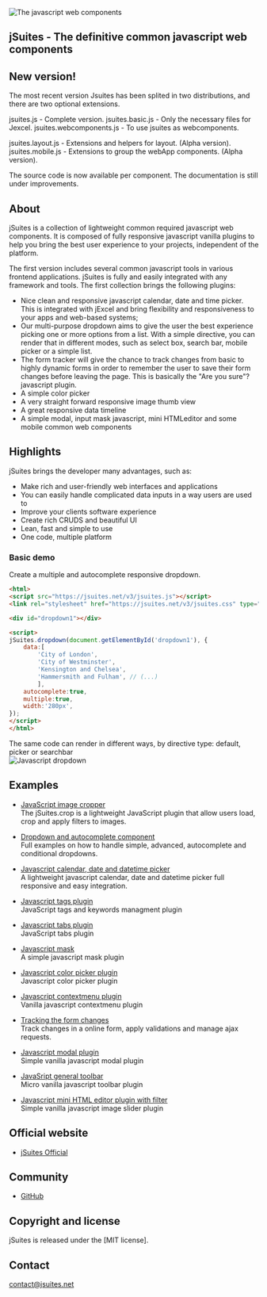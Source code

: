 ![The javascript web components](https://jsuites.net/templates/v3/img/icon.svg)

## jSuites - The definitive common javascript web components

New version!
---------

The most recent version Jsuites has been splited in two distributions, and there are two optional extensions.

jsuites.js - Complete version.
jsuites.basic.js - Only the necessary files for Jexcel.
jsuites.webcomponents.js - To use jsuites as webcomponents.

jsuites.layout.js - Extensions and helpers for layout. (Alpha version).
jsuites.mobile.js - Extensions to group the webApp components. (Alpha version).

The source code is now available per component. The documentation is still under improvements.

About
---------
jSuites is a collection of lightweight common required javascript web components. It is composed of fully responsive javascript vanilla plugins to help you bring the best user experience to your projects, independent of the platform.</p>

The first version includes several common javascript tools in various frontend applications. jSuites is fully and easily integrated with any framework and tools. The first collection brings the following plugins:

* Nice clean and responsive javascript calendar, date and time picker. This is integrated with jExcel and bring flexibility and responsiveness to your apps and web-based systems;
* Our multi-purpose dropdown aims to give the user the best experience picking one or more options from a list. With a simple directive, you can render that in different modes, such as select box, search bar, mobile picker or a simple list.
* The form tracker will give the chance to track changes from basic to highly dynamic forms in order to remember the user to save their form changes before leaving the page. This is basically the "Are you sure"? javascript plugin.
* A simple color picker
* A very straight forward responsive image thumb view
* A great responsive data timeline
* A simple modal, input mask javascript, mini HTMLeditor and some mobile common web components

Highlights
---------
jSuites brings the developer many advantages, such as:

* Make rich and user-friendly web interfaces and applications
* You can easily handle complicated data inputs in a way users are used to
* Improve your clients software experience
* Create rich CRUDS and beautiful UI
* Lean, fast and simple to use
* One code, multiple platform


### Basic demo

Create a multiple and autocomplete responsive dropdown.


```html
<html>
<script src="https://jsuites.net/v3/jsuites.js"></script>
<link rel="stylesheet" href="https://jsuites.net/v3/jsuites.css" type="text/css" />

<div id="dropdown1"></div>

<script>
jSuites.dropdown(document.getElementById('dropdown1'), {
    data:[
        'City of London',
        'City of Westminster',
        'Kensington and Chelsea',
        'Hammersmith and Fulham', // (...)
        ],
    autocomplete:true,
    multiple:true,
    width:'280px',
});
</script>
</html>
```
The same code can render in different ways, by directive type: default, picker or searchbar\
![Javascript dropdown](https://jsuites.net/templates/v3/img/dropdown.png)


Examples
---------

* [JavaScript image cropper](https://jsuites.net/v3/image-cropper)\
The jSuites.crop is a lightweight JavaScript plugin that allow users load, crop and apply filters to images.

* [Dropdown and autocomplete component](https://jsuites.net/v3/dropdown-and-autocomplete)\
Full examples on how to handle simple, advanced, autocomplete and conditional dropdowns.

* [Javascript calendar, date and datetime picker](https://jsuites.net/v3/javascript-calendar)\
A lightweight javascript calendar, date and datetime picker full responsive and easy integration.

* [Javascript tags plugin](https://jsuites.net/v3/javascript-tags)\
JavaScript tags and keywords managment plugin

* [Javascript tabs plugin](https://jsuites.net/v3/javascript-tabs)\
JavaScript tabs plugin

* [Javascript mask](https://jsuites.net/v3/javascript-mask)\
A simple javascript mask plugin

* [Javascript color picker plugin](https://jsuites.net/v3/color-picker)\
Javascript color picker plugin

* [Javascript contextmenu plugin](https://jsuites.net/v3/contextmenu)\
Vanilla javascript contextmenu plugin

* [Tracking the form changes](https://jsuites.net/v3/richform)\
Track changes in a online form, apply validations and manage ajax requests.

* [Javascript modal plugin](https://jsuites.net/v3/modal)\
Simple vanilla javascript modal plugin

* [JavaSript general toolbar](https://jsuites.net/v3/toolbar)\
Micro vanilla javascript toolbar plugin

* [Javascript mini HTML editor plugin with filter](https://jsuites.net/v3/text-editor)\
Simple vanilla javascript image slider plugin


## Official website
- [jSuites Official](https://jsuites.net/v3)

## Community
- [GitHub](https://github.com/jsuites/jsuites/issues)

## Copyright and license
jSuites is released under the [MIT license].

## Contact
contact@jsuites.net


